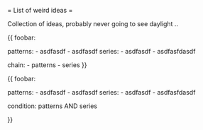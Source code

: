 = List of weird ideas =

Collection of ideas, probably never going to see daylight ..

{{
foobar:

  patterns:
    - asdfasdf
    - asdfasdf
  series:
    - asdfasdf
    - asdfasfdasdf
  
  chain:
    - patterns
    - series
}}

{{
foobar:

  patterns:
    - asdfasdf
    - asdfasdf
  series:
    - asdfasdf
    - asdfasfdasdf

  condition: patterns AND series
  
}}